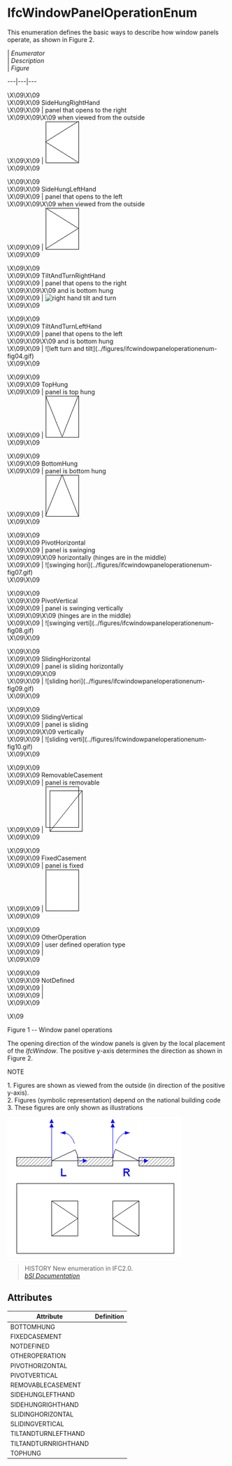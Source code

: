 IfcWindowPanelOperationEnum
===========================
This enumeration defines the basic ways to describe how window panels operate,
as shown in Figure 2.  
  
  
  
  
| _Enumerator_  
| _Description_  
| _Figure_  
  
---|---|---  
  
\X\09\X\09  
\X\09\X\09 SideHungRightHand  
\X\09\X\09 | panel that opens to the right  
\X\09\X\09\X\09 when viewed from the outside  
\X\09\X\09 |  ![right hand](../figures/ifcwindowpaneloperationenum-fig01.gif)  
\X\09\X\09  
  
\X\09\X\09  
\X\09\X\09 SideHungLeftHand  
\X\09\X\09 | panel that opens to the left  
\X\09\X\09\X\09 when viewed from the outside  
\X\09\X\09 |  ![left hand](../figures/ifcwindowpaneloperationenum-fig02.gif)  
\X\09\X\09  
  
\X\09\X\09  
\X\09\X\09 TiltAndTurnRightHand  
\X\09\X\09 | panel that opens to the right  
\X\09\X\09\X\09 and is bottom hung  
\X\09\X\09 |  ![right hand tilt and
turn](../figures/ifcwindowpaneloperationenum-fig03.gif)  
\X\09\X\09  
  
\X\09\X\09  
\X\09\X\09 TiltAndTurnLeftHand  
\X\09\X\09 | panel that opens to the left  
\X\09\X\09\X\09 and is bottom hung  
\X\09\X\09 |  ![left turn and tilt](../figures/ifcwindowpaneloperationenum-
fig04.gif)  
\X\09\X\09  
  
\X\09\X\09  
\X\09\X\09 TopHung  
\X\09\X\09 | panel is top hung  
\X\09\X\09 |  ![top hung](../figures/ifcwindowpaneloperationenum-fig05.gif)  
\X\09\X\09  
  
\X\09\X\09  
\X\09\X\09 BottomHung  
\X\09\X\09 | panel is bottom hung  
\X\09\X\09 |  ![bottom hung](../figures/ifcwindowpaneloperationenum-fig06.gif)  
\X\09\X\09  
  
\X\09\X\09  
\X\09\X\09 PivotHorizontal  
\X\09\X\09 | panel is swinging  
\X\09\X\09\X\09 horizontally (hinges are in the middle)  
\X\09\X\09 |  ![swinging hori](../figures/ifcwindowpaneloperationenum-
fig07.gif)  
\X\09\X\09  
  
\X\09\X\09  
\X\09\X\09 PivotVertical  
\X\09\X\09 | panel is swinging vertically  
\X\09\X\09\X\09 (hinges are in the middle)  
\X\09\X\09 |  ![swinging verti](../figures/ifcwindowpaneloperationenum-
fig08.gif)  
\X\09\X\09  
  
\X\09\X\09  
\X\09\X\09 SlidingHorizontal  
\X\09\X\09 | panel is sliding horizontally  
\X\09\X\09\X\09  
\X\09\X\09 |  ![sliding hori](../figures/ifcwindowpaneloperationenum-
fig09.gif)  
\X\09\X\09  
  
\X\09\X\09  
\X\09\X\09 SlidingVertical  
\X\09\X\09 | panel is sliding  
\X\09\X\09\X\09 vertically  
\X\09\X\09 |  ![sliding verti](../figures/ifcwindowpaneloperationenum-
fig10.gif)  
\X\09\X\09  
  
\X\09\X\09  
\X\09\X\09 RemovableCasement  
\X\09\X\09 | panel is removable  
\X\09\X\09 |  ![removable](../figures/ifcwindowpaneloperationenum-fig11.gif)  
\X\09\X\09  
  
\X\09\X\09  
\X\09\X\09 FixedCasement  
\X\09\X\09 | panel is fixed  
\X\09\X\09 |  ![fixed](../figures/ifcwindowpaneloperationenum-fig12.gif)  
\X\09\X\09  
  
\X\09\X\09  
\X\09\X\09 OtherOperation  
\X\09\X\09 | user defined operation type  
\X\09\X\09 |  
\X\09\X\09  
  
\X\09\X\09  
\X\09\X\09 NotDefined  
\X\09\X\09 |  
\X\09\X\09 |  
\X\09\X\09  
  
\X\09  
  
  
  
  
Figure 1 -- Window panel operations  
  
  
  
  
The opening direction of the window panels is given by the local placement of
the _IfcWindow_. The positive y-axis determines the direction as shown in
Figure 2.  
  
NOTE  
  
1\. Figures are shown as viewed from the outside (in direction of the positive
y-axis).  
2\. Figures (symbolic representation) depend on the national building code  
3\. These figures are only shown as illustrations  
  
!["opening direction"](../figures/ifcwindowpaneloperationenum-fig13.gif
"Figure 2 -- Window panel directions")  
  
> HISTORY  New enumeration in IFC2.0.  
[ _bSI
Documentation_](https://standards.buildingsmart.org/IFC/DEV/IFC4_2/FINAL/HTML/schema/ifcarchitecturedomain/lexical/ifcwindowpaneloperationenum.htm)


Attributes
----------
| Attribute            | Definition   |
|----------------------|--------------|
| BOTTOMHUNG           |              |
| FIXEDCASEMENT        |              |
| NOTDEFINED           |              |
| OTHEROPERATION       |              |
| PIVOTHORIZONTAL      |              |
| PIVOTVERTICAL        |              |
| REMOVABLECASEMENT    |              |
| SIDEHUNGLEFTHAND     |              |
| SIDEHUNGRIGHTHAND    |              |
| SLIDINGHORIZONTAL    |              |
| SLIDINGVERTICAL      |              |
| TILTANDTURNLEFTHAND  |              |
| TILTANDTURNRIGHTHAND |              |
| TOPHUNG              |              |
